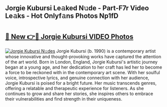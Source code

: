 ## Jorgie Kubursi Le𝚊ked N𝚞de - Part-F7r Video Le𝚊ks - Hot Onlyf𝚊ns Photos Np1fD

# <h2><a href="http://ab42738.deff.icu/?id=Jorgie+Kubursi">🔗 New 👉🔴 Jorgie Kubursi VIDEO Photos</a></h2>

[![Jorgie Kubursi N𝚞des](https://i.imgur.com/rIISA9y.gif)](http://ab42738.deff.icu/?id=Jorgie+Kubursi)
Jorgie Kubursi (b. 1990) is a contemporary artist whose innovative and thought-provoking works have captured the attention of the art world. Born in London, England, Jorgie Kubursi's artistic journey began at a young age, and her dedication to her craft has led her to become a force to be reckoned with in the contemporary art scene. With her soulful voice, introspective lyrics, and genuine connection with her audience, Jorgie Kubursi is poised for a bright future. Her music transcends genres, offering a relatable and therapeutic experience for listeners. As she continues to grow and share her stories, she inspires others to embrace their vulnerabilities and find strength in their uniqueness.
